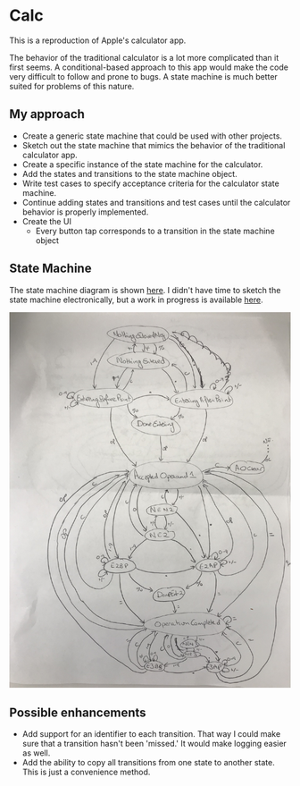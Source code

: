# Calc

This is a reproduction of Apple's calculator app. 

The behavior of the traditional calculator is a lot more complicated than it first seems. A conditional-based approach to this app would make the code very difficult to follow and prone to bugs. A state machine is much better suited for problems of this nature. 

## My approach 

- Create a generic state machine that could be used with other projects. 
- Sketch out the state machine that mimics the behavior of the traditional calculator app.
- Create a specific instance of the state machine for the calculator.
- Add the states and transitions to the state machine object.
- Write test cases to specify acceptance criteria for the calculator state machine. 
- Continue adding states and transitions and test cases until the calculator behavior is properly implemented. 
- Create the UI
    + Every button tap corresponds to a transition in the state machine object

## State Machine

The state machine diagram is shown [here](stateMachine.jpg). I didn't have time to sketch the state machine electronically, but a work in progress is available [here](StateMachine.graffle). 

![State Machine](stateMachine.jpg)

## Possible enhancements

- Add support for an identifier to each transition. That way I could make sure that a transition hasn't been 'missed.' It would make logging easier as well.
- Add the ability to copy all transitions from one state to another state. This is just a convenience method.
